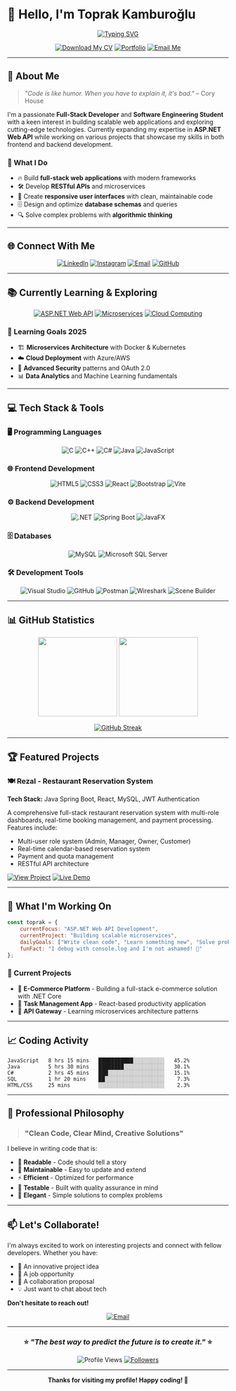 # 👋 Hello, I'm Toprak Kamburoğlu

<div align="center">
  
[![Typing SVG](https://readme-typing-svg.herokuapp.com?font=Fira+Code&weight=600&size=28&pause=1000&color=2E9EF7&center=true&vCenter=true&width=600&lines=Full-Stack+Developer;Software+Engineering+Student;Passionate+Problem+Solver;Always+Learning+New+Technologies)](https://git.io/typing-svg)

</div>

<div align="center">
  
[![Download My CV](https://img.shields.io/badge/📄%20Download%20CV-A52A2A?style=for-the-badge&logo=adobe-acrobat-reader&logoColor=white)](https://github.com/ToprakKamburoglu/ToprakKamburoglu/blob/main/Toprak%20Kamburo%C4%9Flu%20CV.pdf)
[![Portfolio](https://img.shields.io/badge/🌐%20Portfolio-FF5722?style=for-the-badge&logo=google-chrome&logoColor=white)](#)
[![Email Me](https://img.shields.io/badge/📧%20Email%20Me-D14836?style=for-the-badge&logo=gmail&logoColor=white)](mailto:toprakkamburoglu@gmail.com)

</div>

---

## 🚀 About Me

> *"Code is like humor. When you have to explain it, it's bad."* – Cory House

I'm a passionate **Full-Stack Developer** and **Software Engineering Student** with a keen interest in building scalable web applications and exploring cutting-edge technologies. Currently expanding my expertise in **ASP.NET Web API** while working on various projects that showcase my skills in both frontend and backend development.

### 🎯 What I Do
- 🔥 Build **full-stack web applications** with modern frameworks
- 🛠️ Develop **RESTful APIs** and microservices
- 📱 Create **responsive user interfaces** with clean, maintainable code
- 🗄️ Design and optimize **database schemas** and queries
- 🔍 Solve complex problems with **algorithmic thinking**

---

## 🌐 Connect With Me

<div align="center">

[![LinkedIn](https://img.shields.io/badge/LinkedIn-0077B5?style=for-the-badge&logo=linkedin&logoColor=white)](https://www.linkedin.com/in/toprak-kamburoğlu-627636293)
[![Instagram](https://img.shields.io/badge/Instagram-E4405F?style=for-the-badge&logo=instagram&logoColor=white)](https://instagram.com/toprakkamburoglu)
[![Email](https://img.shields.io/badge/Gmail-D14836?style=for-the-badge&logo=gmail&logoColor=white)](mailto:toprakkamburoglu@gmail.com)
[![GitHub](https://img.shields.io/badge/GitHub-100000?style=for-the-badge&logo=github&logoColor=white)](https://github.com/TOPRAKKAMBUROGLU2002)

</div>

---

## 📚 Currently Learning & Exploring

<div align="center">

[![ASP.NET Web API](https://img.shields.io/badge/ASP.NET%20Web%20API-512BD4?style=for-the-badge&logo=dotnet&logoColor=white)](https://learn.microsoft.com/en-us/aspnet/web-api/)
[![Microservices](https://img.shields.io/badge/Microservices-FF6B6B?style=for-the-badge&logo=kubernetes&logoColor=white)](#)
[![Cloud Computing](https://img.shields.io/badge/Cloud%20Computing-4285F4?style=for-the-badge&logo=google-cloud&logoColor=white)](#)

</div>

### 🎯 Learning Goals 2025
- 🏗️ **Microservices Architecture** with Docker & Kubernetes
- ☁️ **Cloud Deployment** with Azure/AWS
- 🔐 **Advanced Security** patterns and OAuth 2.0
- 📊 **Data Analytics** and Machine Learning fundamentals

---

## 💻 Tech Stack & Tools

### 🖥️ Programming Languages
<div align="center">

![C](https://img.shields.io/badge/C-00599C?style=for-the-badge&logo=c&logoColor=white)
![C++](https://img.shields.io/badge/C++-00599C?style=for-the-badge&logo=cplusplus&logoColor=white)
![C#](https://img.shields.io/badge/C%23-239120?style=for-the-badge&logo=csharp&logoColor=white)
![Java](https://img.shields.io/badge/Java-ED8B00?style=for-the-badge&logo=openjdk&logoColor=white)
![JavaScript](https://img.shields.io/badge/JavaScript-F7DF1E?style=for-the-badge&logo=javascript&logoColor=black)

</div>

### 🌐 Frontend Development
<div align="center">

![HTML5](https://img.shields.io/badge/HTML5-E34F26?style=for-the-badge&logo=html5&logoColor=white)
![CSS3](https://img.shields.io/badge/CSS3-1572B6?style=for-the-badge&logo=css3&logoColor=white)
![React](https://img.shields.io/badge/React-20232A?style=for-the-badge&logo=react&logoColor=61DAFB)
![Bootstrap](https://img.shields.io/badge/Bootstrap-7952B3?style=for-the-badge&logo=bootstrap&logoColor=white)
![Vite](https://img.shields.io/badge/Vite-646CFF?style=for-the-badge&logo=vite&logoColor=white)

</div>

### ⚙️ Backend Development
<div align="center">

![.NET](https://img.shields.io/badge/.NET-512BD4?style=for-the-badge&logo=dotnet&logoColor=white)
![Spring Boot](https://img.shields.io/badge/Spring%20Boot-6DB33F?style=for-the-badge&logo=spring-boot&logoColor=white)
![JavaFX](https://img.shields.io/badge/JavaFX-ED8B00?style=for-the-badge&logo=openjdk&logoColor=white)

</div>

### 🗄️ Databases
<div align="center">

![MySQL](https://img.shields.io/badge/MySQL-4479A1?style=for-the-badge&logo=mysql&logoColor=white)
![Microsoft SQL Server](https://img.shields.io/badge/SQL%20Server-CC2927?style=for-the-badge&logo=microsoftsqlserver&logoColor=white)

</div>

### 🛠️ Development Tools
<div align="center">

![Visual Studio](https://img.shields.io/badge/Visual%20Studio-5C2D91?style=for-the-badge&logo=visualstudio&logoColor=white)
![GitHub](https://img.shields.io/badge/GitHub-181717?style=for-the-badge&logo=github&logoColor=white)
![Postman](https://img.shields.io/badge/Postman-FF6C37?style=for-the-badge&logo=postman&logoColor=white)
![Wireshark](https://img.shields.io/badge/Wireshark-1679A7?style=for-the-badge&logo=wireshark&logoColor=white)
![Scene Builder](https://img.shields.io/badge/Scene%20Builder-00B0B9?style=for-the-badge&logo=gluon&logoColor=white)

</div>

---

## 📊 GitHub Statistics

<div align="center">
  
<img height="180em" src="https://github-readme-stats.vercel.app/api?username=ToprakKamburoglu&show_icons=true&theme=tokyonight&include_all_commits=true&count_private=true"/>
<img height="180em" src="https://github-readme-stats.vercel.app/api/top-langs/?username=ToprakKamburoglu&layout=compact&langs_count=8&theme=tokyonight"/>

</div>

<div align="center">
  
[![GitHub Streak](https://streak-stats.demolab.com/?user=ToprakKamburoglu&theme=tokyonight)](https://git.io/streak-stats)

</div>

---

## 🏆 Featured Projects

### 🍽️ Rezal - Restaurant Reservation System
**Tech Stack:** Java Spring Boot, React, MySQL, JWT Authentication

A comprehensive full-stack restaurant reservation system with multi-role dashboards, real-time booking management, and payment processing. Features include:
- Multi-user role system (Admin, Manager, Owner, Customer)
- Real-time calendar-based reservation system
- Payment and quota management
- RESTful API architecture

[![View Project](https://img.shields.io/badge/View%20Project-2ea44f?style=for-the-badge&logo=github&logoColor=white)](#)
[![Live Demo](https://img.shields.io/badge/Live%20Demo-blue?style=for-the-badge&logo=google-chrome&logoColor=white)](#)

---

## 🎯 What I'm Working On

```javascript
const toprak = {
    currentFocus: "ASP.NET Web API Development",
    currentProject: "Building scalable microservices",
    dailyGoals: ["Write clean code", "Learn something new", "Solve problems"],
    funFact: "I debug with console.log and I'm not ashamed! 🐛"
};
```

### 🔭 Current Projects
- 🚀 **E-Commerce Platform** - Building a full-stack e-commerce solution with .NET Core
- 📱 **Task Management App** - React-based productivity application
- 🤖 **API Gateway** - Learning microservices architecture patterns

---

## 📈 Coding Activity

<!--START_SECTION:waka-->
```text
JavaScript   8 hrs 15 mins   ███████████░░░░░░░░░░   45.2%
Java         5 hrs 30 mins   ████████░░░░░░░░░░░░░   30.1%
C#           2 hrs 45 mins   ███░░░░░░░░░░░░░░░░░░   15.1%
SQL          1 hr 20 mins    ██░░░░░░░░░░░░░░░░░░░    7.3%
HTML/CSS     25 mins         ░░░░░░░░░░░░░░░░░░░░░    2.3%
```
<!--END_SECTION:waka-->

---

## 🌟 Professional Philosophy

> ### "Clean Code, Clear Mind, Creative Solutions"

I believe in writing code that is:
- 📖 **Readable** - Code should tell a story
- 🔧 **Maintainable** - Easy to update and extend
- ⚡ **Efficient** - Optimized for performance
- 🧪 **Testable** - Built with quality assurance in mind
- 🎨 **Elegant** - Simple solutions to complex problems

---

## 📫 Let's Collaborate!

I'm always excited to work on interesting projects and connect with fellow developers. Whether you have:

- 🚀 An innovative project idea
- 💼 A job opportunity
- 🤝 A collaboration proposal
- 💡 Just want to chat about tech

**Don't hesitate to reach out!**

<div align="center">

[![Email](https://img.shields.io/badge/toprakkamburoglu@gmail.com-D14836?style=for-the-badge&logo=gmail&logoColor=white)](mailto:toprakkamburoglu@gmail.com)

</div>

---

<div align="center">

### ⭐ *"The best way to predict the future is to create it."* ⭐

![Profile Views](https://komarev.com/ghpvc/?username=TOPRAKKAMBUROGLU2002&color=blue&style=for-the-badge)
[![Followers](https://img.shields.io/github/followers/TOPRAKKAMBUROGLU2002?style=for-the-badge&color=blue&labelColor=black)](https://github.com/TOPRAKKAMBUROGLU2002?tab=followers)

</div>

---

<div align="center">
  
**Thanks for visiting my profile! Happy coding! 🚀**

</div>
